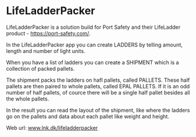 # LifeLadderPacker
LifeLadderPacker is a solution build for Port Safety and their LifeLadder product - https://port-safety.com/.

In the LifeLadderPacker app you can create LADDERS by telling amount, length and number of light units.  

When you have a list of ladders you can create a SHIPMENT which is a collection of packed pallets.   

The shipment packs the ladders on hafl pallets, called PALLETS. These half pallets are then paired to whole pallets, called EPAL PALLETS. If it is an odd number of half pallets, of cource there will be a single half pallet besides all the whole pallets.  

In the result you can read the layout of the shipment, like where the ladders go on the pallets and data about each pallet like weight and height. 

Web url: www.lnk.dk/lifeladderpacker

